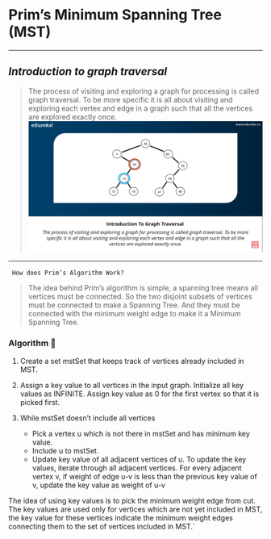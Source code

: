 # Prim’s Minimum Spanning Tree (MST)

----------

## ***Introduction to graph traversal***

> The process of visiting and exploring a graph for processing is called graph traversal. To be more specific it is all about visiting and exploring each vertex and edge in a graph such that all the vertices are explored exactly once.
![Screenshot (3)](/assets/Screenshot%20(3).png)
----------

     How does Prim’s Algorithm Work?
>The idea behind Prim’s algorithm is simple, a spanning tree means all vertices must be connected. So the two disjoint subsets of vertices must be connected to make a Spanning Tree. And they must be connected with the minimum weight edge to make it a Minimum Spanning Tree.

### Algorithm :scroll:

1) Create a set mstSet that keeps track of vertices already included in MST.

2) Assign a key value to all vertices in the input graph. Initialize all key values as INFINITE. Assign key value as 0 for the first vertex so that it is picked first.

3) While mstSet doesn’t include all vertices

   - Pick a vertex u which is not there in mstSet and has minimum key value.
   - Include u to mstSet.
   - Update key value of all adjacent vertices of u. To update the key values, iterate through all adjacent vertices. For every adjacent vertex v, if weight of edge u-v is less than the previous key value of v, update the key value as weight of u-v

The idea of using key values is to pick the minimum weight edge from cut. The key values are used only for vertices which are not yet included in MST, the key value for these vertices indicate the minimum weight edges connecting them to the set of vertices included in MST.`
